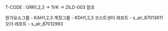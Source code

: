 T-CODE : GRR1,2,3 -> 1VK -> ZILD-003 참조

원가요소그룹 - KAH1,2,3
계정그룹 - KDH1,2,3
코스트센터 레포트 - s_alr_87013611
오더 레포트 - s_alr_87012993